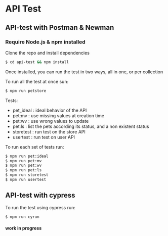 # API Test
## API-test with Postman & Newman

### Require Node.js & npm installed

Clone the repo and install dependencies

```sh
$ cd api-test && npm install
```

Once installed, you can run the test in two ways, all in one, or per collection

To run all the test at once sun:
```sh
$ npm run petstore
```
Tests:
- pet_ideal : ideal behavior of the API
- pet:mv : use missing values at creation time
- pet:wv : use wrong values to update
- pet:ls : list the pets according its status, and a non existent status
- storetest : run test on the store API
- usertest : run test on user API

To run each set of tests run: 
```sh
$ npm run pet:ideal
$ npm run pet:mv
$ npm run pet:wv
$ npm run pet:ls
$ npm run storetest
$ npm run usertest
```

## API-test with cypress

To run the test using cypress run:
```sh
$ npm run cyrun
```

#### work in progress
